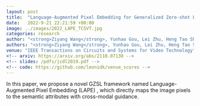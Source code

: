 ```yaml
---
layout: post
title:  "Language-Augmented Pixel Embedding for Generalized Zero-shot Learning"
date:   2022-9-21 22:21:59 +00:00
image: ../images/2022_LAPE_TCSVT.jpg
categories: research
author: "<strong>Ziyang Wang</strong>, Yunhao Gou, Lei Zhu, Heng Tao Shen"
authors: "<strong>Ziyang Wang</strong>, Yunhao Gou, Lei Zhu, Heng Tao Shen"
venue: "IEEE Transactions on Circuits and Systems for Video Technology"
<!-- arxiv: https://arxiv.org/abs/2110.07130 -->
<!-- slides: /pdfs/jcdl2019.pdf -->
<!-- code: https://github.com/leonidk/venue_scores -->
---
```

In this paper, we propose a novel GZSL framework named Language-Augmented Pixel Embedding (LAPE) , which directly maps the image pixels to the semantic attributes with cross-modal guidance.

